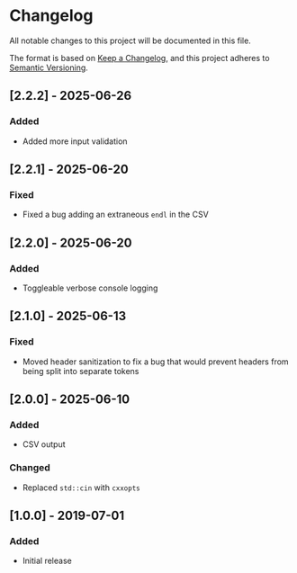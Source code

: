 # Changelog

All notable changes to this project will be documented in this file.

The format is based on [Keep a Changelog](https://keepachangelog.com/en/1.1.0/),
and this project adheres to [Semantic Versioning](https://semver.org/spec/v2.0.0.html).

## [2.2.2] - 2025-06-26

### Added

-   Added more input validation

## [2.2.1] - 2025-06-20

### Fixed

-   Fixed a bug adding an extraneous `endl` in the CSV

## [2.2.0] - 2025-06-20

### Added

-   Toggleable verbose console logging

## [2.1.0] - 2025-06-13

### Fixed

-   Moved header sanitization to fix a bug that would prevent headers from being split into separate tokens

## [2.0.0] - 2025-06-10

### Added

-   CSV output

### Changed

-   Replaced `std::cin` with `cxxopts`

## [1.0.0] - 2019-07-01

### Added

-   Initial release
